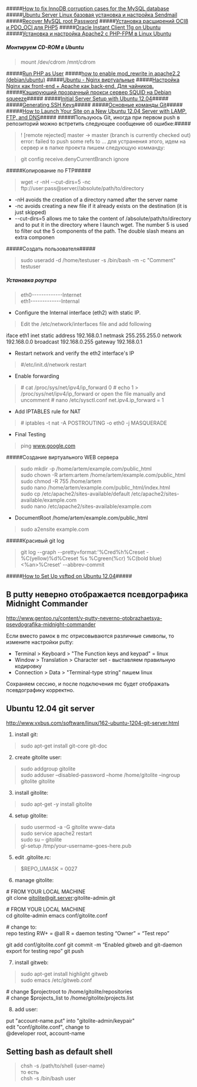 #####[How to fix InnoDB corruption cases for the MySQL database](http://kb.parallels.com/en/6586)
#####[Ubuntu Server Linux базовая установка и настройка Sendmail](http://prof-labs.ru/blog/nix/80)
#####[Recover MySQL root Password](http://www.cyberciti.biz/tips/recover-mysql-root-password.html)
#####[Установка расширений OCI8 и PDO_OCI для PHP5](http://habrahabr.ru/post/116474/)
#####[Oracle Instant Client 11g on Ubuntu ](http://www.gena01.com/forum/gena01-blog/oracle-instant-client-11g-on-ubuntu/)
#####[Установка и настройка Apache2 с PHP-FPM в Linux Ubuntu](http://itbuben.org/blog/Unix-way/2273.html)
##### Монтируем CD-ROM в Ubuntu
>mount /dev/cdrom /mnt/cdrom     
     
#####[Run PHP as User](http://helixdevelopment.com/dl/rau/current/doc/#instreq)
#####[how to enable mod_rewrite in apache2.2 (debian/ubuntu)](http://www.lavluda.com/2007/07/15/how-to-enable-mod_rewrite-in-apache22-debian/)
#####[Ubuntu - Nginx виртуальные](http://linux-bsd.in.ua/nginx/163-ubuntu-nginx-virtual-hosts.html)
#####[Настройка Nginx как front-end + Apache как back-end. Для чайников.](http://freehabr.ru/blog/linux/2365.html)
#####[Кэширующий прозрачный прокси сервер SQUID на Debian squeeze](http://habrahabr.ru/sandbox/39160/)#####
#####[Initial Server Setup with Ubuntu 12.04](https://www.digitalocean.com/community/articles/initial-server-setup-with-ubuntu-12-04)#####
#####[Generating SSH Keys](https://help.github.com/articles/generating-ssh-keys)#####
#####[Основные команды Git](http://crazycode.net/blog/5-versioning/8-git-main-commands)#####
#####[How to Launch Your Site on a New Ubuntu 12.04 Server with LAMP, FTP, and DNS](https://www.digitalocean.com/community/articles/how-to-launch-your-site-on-a-new-ubuntu-12-04-server-with-lamp-ftp-and-dns)#####
#####Пользуюсь Git, иногда при первом push в репозиторий можно встретить следующее сообщение об ошибке:#####
>! [remote rejected] master -> master (branch is currently checked out)
error: failed to push some refs to ...
для устранения этого, идем на сервер и в папке проекта пишем следующую комманду:
    
>git config receive.denyCurrentBranch ignore
    
#####Копирование по FTP#####
>wget -r -nH --cut-dirs=5 -nc ftp://user:pass@server//absolute/path/to/directory
       
>
* -nH avoids the creation of a directory named after the server name
* -nc avoids creating a new file if it already exists on the destination (it is just skipped)
* --cut-dirs=5 allows me to take the content of /absolute/path/to/directory and to put it in the directory where I launch wget. The number 5 is used to filter out the 5 components of the path. The double slash means an extra componen
    
#####Создать пользователя#####
>sudo useradd -d /home/testuser -s /bin/bash -m -c "Comment" testuser
    
##### Установка роутера    
> eth0-------------Internet    
> eth1-------------Internal        
    
* Configure the Internal interface (eth2) with static IP.    
> Edit the /etc/network/interfaces file and add following

 iface eth1 inet static
 address 192.168.0.1
 netmask 255.255.255.0
 network 192.168.0.0
 broadcast 192.168.0.255
 gateway 192.168.0.1
    
* Restart network and verify the eth2 interface's IP    
> \#/etc/init.d/network restart    
* Enable forwarding    
> \# cat /proc/sys/net/ipv4/ip_forward
0
> \# echo 1 > /proc/sys/net/ipv4/ip_forward
> or open the file manually and uncomment
> \# nano /etc/sysctl.conf
net.ipv4.ip_forward = 1    
* Add IPTABLES rule for NAT     
> \# iptables -t nat -A POSTROUTING -o eth0 -j MASQUERADE    
* Final Testing    
> ping www.google.com        
    
#####Создание виртуального WEB сервера    
>sudo mkdir -p /home/artem/example.com/public_html    
>sudo chown -R artem:artem /home/artem/example.com/public_html     
>sudo chmod -R 755 /home/artem    
>sudo nano /home/artem/example.com/public_html/index.html    
>sudo cp /etc/apache2/sites-available/default /etc/apache2/sites-available/example.com    
>sudo nano /etc/apache2/sites-available/example.com    
* DocumentRoot /home/artem/example.com/public_html    
    
>sudo a2ensite example.com
    
#####Красивый git log
>git log --graph --pretty=format:'%Cred%h%Creset -%C(yellow)%d%Creset %s %Cgreen(%cr) %C(bold blue)<%an>%Creset' --abbrev-commit    

#####[How to Set Up vsftpd on Ubuntu 12.04](https://www.digitalocean.com/community/articles/how-to-set-up-vsftpd-on-ubuntu-12-04)#####
    
В putty неверно отображается псевдографика Midnight Commander
------------------------------------------------------------
http://www.gentoo.ru/content/v-putty-neverno-otobrazhaetsya-psevdografika-midnight-commander

Если вместо рамок в mc отрисовываются различные символы, то измените настройки putty:
   
* Terminal > Keyboard > "The Function keys and keypad" = linux
* Window > Translation > Character set - выставляем правильную кодировку
* Connection > Data > "Terminal-type string" пишем linux
    
Сохраняем сессию, и после подключения mc будет отображать псевдографику корректно.

Ubuntu 12.04 git server
-----------------------
http://www.vxbus.com/software/linux/162-ubuntu-1204-git-server.html

1. install git:
>sudo apt-get install git-core git-doc
    
2. create gitolite user:
>sudo addgroup gitolite    
>sudo adduser –disabled-password –home /home/gitolite –ingroup gitolite gitolite
    
3. install gitolite:
>sudo apt-get -y install gitolite
    
4. setup gitolite:
>sudo usermod -a -G gitolite www-data    
>sudo service apache2 restart    
>sudo su – gitolite    
>gl-setup /tmp/your-username-goes-here.pub    
     
5. edit .gitolite.rc:
>$REPO_UMASK = 0027
    
6. manage gitolite:
>
\# FROM YOUR LOCAL MACHINE    
git clone gitolite@git.server:gitolite-admin.git
>
\# FROM YOUR LOCAL MACHINE    
cd gitolite-admin
emacs conf/gitolite.conf
>
\# change to:    
repo testing
RW+ = @all
R = daemon
testing “Owner” = “Test repo”
>
git add conf/gitolite.conf
git commit -m “Enabled gitweb and git-daemon export for testing repo”
git push
        
7. install gitweb:
>sudo apt-get install highlight gitweb    
>sudo emacs /etc/gitweb.conf    
>
\# change $projectroot to /home/gitolite/repositories    
\# change $projects_list to /home/gitolite/projects.list    
      
8. add user:
>
put "account-name.put" into "gitolite-admin/keypair"    
edit "conf/gitolite.conf", change to    
@developer root, account-name    

Setting bash as default shell
-----------------------------
>chsh -s /path/to/shell {user-name}    
то есть    
>chsh -s /bin/bash user    
